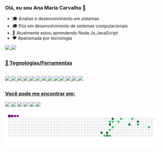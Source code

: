 ### Olá, eu sou Ana Maria Carvalho  👋

- 🎓 Analise e desenvolvimento em sistemas
- 🎓 Pós em desenvolvimento de sistemas computacionais
- 🌱 Atualmente estou aprendendo Node.Js,JavaScript
- ❤️ Apaixonada por tecnologia


 <div>
  <a href="https://github.com/carvalhoanamaria">
  <img height="160em" src="https://github-readme-stats.vercel.app/api?username=carvalhoanamaria&show_icons=true&theme=github_dark&include_all_commits=true&count_private=true"/>
  <img height="160em" src="https://github-readme-stats.vercel.app/api/top-langs/?username=carvalhoanamaria&layout=compact&langs_count=7&theme=github_dark&include_all_commits=true&count_private=true"/>
  </div>
  
  ##
  
  ### 🔧 Tegnologias/Ferramentas  
 <div style="display: inline_block"><br>
   <code><img height= "30"src= "https://img.shields.io/badge/C%23-239120?style=for-the-badge&logo=c-sharp&logoColor=white"></code>
   <code><img height= "30"src= "https://img.shields.io/badge/JavaScript-323330?style=for-the-badge&logo=javascript&logoColor=F7DF1E"></code>
   <code><img height= "30"src= "https://img.shields.io/badge/HTML5-E34F26?style=for-the-badge&logo=html5&logoColor=white"></code>
   <code><img height= "30"src= "https://img.shields.io/badge/CSS3-1572B6?style=for-the-badge&logo=css3&logoColor=white"></code>
   <code><img height= "30"src= "https://img.shields.io/badge/json-5E5C5C?style=for-the-badge&logo=json&logoColor=white"></code>
   <code><img height= "30"src= "https://img.shields.io/badge/Microsoft%20SQL%20Server-CC2927?style=for-the-badge&logo=microsoft%20sql%20server&logoColor=white"></code>
   <code><img height= "30"src= "https://img.shields.io/badge/Node.js-339933?style=for-the-badge&logo=nodedotjs&logoColor=white"></code>
   <code><img height= "30"src= "https://img.shields.io/badge/.NET-512BD4?style=for-the-badge&logo=dotnet&logoColor=white"></code>
   <code><img height= "30"src= "https://img.shields.io/badge/Insomnia-5849be?style=for-the-badge&logo=Insomnia&logoColor=white"></code>
   <code><img height= "30"src= "https://img.shields.io/badge/Swagger-85EA2D?style=for-the-badge&logo=Swagger&logoColor=white"></code>
   <code><img height= "30"src= "https://img.shields.io/badge/Visual_Studio-5C2D91?style=for-the-badge&logo=visual%20studio&logoColor=white"></code>
   <code><img height= "30"src= "https://img.shields.io/badge/Visual_Studio_Code-0078D4?style=for-the-badge&logo=visual%20studio%20code&logoColor=white"></code>
   <code><img height= "30"src= "https://img.shields.io/badge/Git-F05032?style=for-the-badge&logo=git&logoColor=white"></code> 
</div>
 
 ##
  ### Você pode me encontrar em:
 <div> 
 <a href="https://www.youtube.com/channel/UCM6_DLGfU7tZC_ShFmkiNfQ" target="_blank"><img src="https://img.shields.io/badge/YouTube-FF0000?style=for-the-badge&logo=youtube&logoColor=white" target="_blank"></a>
  <a href="https://www.instagram.com/anamariacar_/" target="_blank"><img src="https://img.shields.io/badge/-Instagram-%23E4405F?style=for-the-badge&logo=instagram&logoColor=white" target="_blank"></a>
 	<a href="https://www.twitch.tv/sousamar_" target="_blank"><img src="https://img.shields.io/badge/Twitch-9146FF?style=for-the-badge&logo=twitch&logoColor=white" target="_blank"></a>  
 <a href="https://discord.gg/4JwMh4c6KP" target="_blank"><img src="https://img.shields.io/badge/Discord-7289DA?style=for-the-badge&logo=discord&logoColor=white" target="_blank"></a> 
  <a href = "mailto:annabertozzi07@gmail.com"><img src="https://img.shields.io/badge/-Gmail-%23333?style=for-the-badge&logo=gmail&logoColor=white" target="_blank"></a>
  <a href="https://www.linkedin.com/in/carvalhoanamaria" target="_blank"><img src="https://img.shields.io/badge/-LinkedIn-%230077B5?style=for-the-badge&logo=linkedin&logoColor=white" target="_blank"></a> 
  
 ![snake gif](https://github.com/carvalhoanamaria/carvalhoanamaria/blob/output/github-contribution-grid-snake.gif)
</div> 
  

